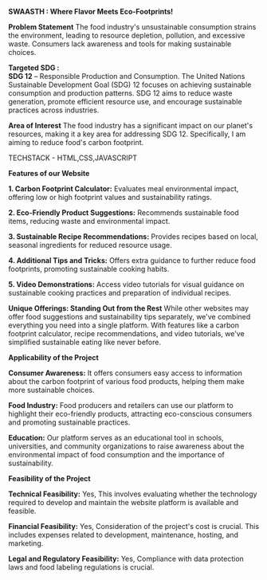 __SWAASTH : Where Flavor Meets Eco-Footprints!__

**Problem Statement**
The food industry's unsustainable consumption strains the environment, leading to resource depletion, pollution, and excessive waste. Consumers lack awareness and tools for making sustainable choices.

__Targeted SDG :__  
**SDG 12** – Responsible Production and Consumption.
The United Nations Sustainable Development Goal (SDG) 12 focuses on achieving sustainable consumption and production patterns. 
SDG 12 aims to reduce waste generation, promote efficient resource use, and encourage sustainable practices across industries.

**Area of Interest**
The food industry has a significant impact on our planet's resources, making it a key area for addressing SDG 12.
Specifically, I am aiming to reduce food's carbon footprint.

TECHSTACK - HTML,CSS,JAVASCRIPT

**Features of our Website**

**1. Carbon Footprint Calculator:** Evaluates meal environmental impact, offering low or high footprint values and sustainability ratings.

**2. Eco-Friendly Product Suggestions:** Recommends sustainable food items, reducing waste and environmental impact.

**3. Sustainable Recipe Recommendations:** Provides recipes based on local, seasonal ingredients for reduced resource usage.

**4. Additional Tips and Tricks:** Offers extra guidance to further reduce food footprints, promoting sustainable cooking habits.

**5. Video Demonstrations:** Access video tutorials for visual guidance on sustainable cooking practices and preparation of individual recipes.

**Unique Offerings: Standing Out from the Rest**
While other websites may offer food suggestions and sustainability tips separately, we've combined everything you need into a single platform. With features like a carbon footprint calculator, recipe recommendations, and video tutorials, we've simplified sustainable eating like never before.

**Applicability of the Project**

**Consumer Awareness:** It offers consumers easy access to information about the carbon footprint of various food products, helping them make more sustainable choices.

**Food Industry:** Food producers and retailers can use our platform to highlight their eco-friendly products, attracting eco-conscious consumers and promoting sustainable practices.

**Education:** Our platform serves as an educational tool in schools, universities, and community organizations to raise awareness about the environmental impact of food consumption and the importance of sustainability.

**Feasibility of the Project**

**Technical Feasibility:**  Yes, This involves evaluating whether the technology required to develop and maintain the website platform is available and feasible.

**Financial Feasibility:** Yes, Consideration of the project's cost is crucial. This includes expenses related to development, maintenance, hosting, and marketing. 

**Legal and Regulatory Feasibility:** Yes, Compliance with data protection laws and food labeling regulations is crucial.



